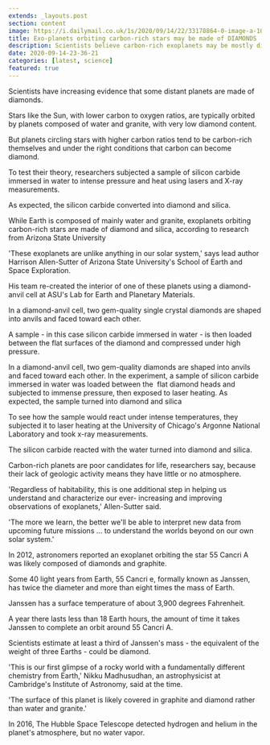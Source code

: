 ```yaml
---
extends: _layouts.post
section: content
image: https://i.dailymail.co.uk/1s/2020/09/14/22/33178864-0-image-a-10_1600117476732.jpg 
title: Exo-planets orbiting carbon-rich stars may be made of DIAMONDS 
description: Scientists believe carbon-rich exoplanets may be mostly diamond and silica. To to test their theory they immersed silicon carbide in water and subjected it to extreme heat and temperature. 
date: 2020-09-14-23-36-21 
categories: [latest, science] 
featured: true 
--- 
```

Scientists have increasing evidence that some distant planets are made of diamonds.

Stars like the Sun, with lower carbon to oxygen ratios, are typically orbited by planets composed of water and granite, with very low diamond content. 

But planets circling stars with higher carbon ratios tend to be carbon-rich themselves and under the right conditions that carbon can become diamond.

To test their theory, researchers subjected a sample of silicon carbide immersed in water to intense pressure and heat using lasers and X-ray measurements.

As expected, the silicon carbide converted into diamond and silica. 

While Earth is composed of mainly water and granite, exoplanets orbiting carbon-rich stars are made of diamond and silica, according to research from Arizona State University

'These exoplanets are unlike anything in our solar system,' says lead author Harrison Allen-Sutter of Arizona State University's School of Earth and Space Exploration. 

His team re-created the interior of one of these planets using a diamond-anvil cell at ASU's Lab for Earth and Planetary Materials. 

In a diamond-anvil cell, two gem-quality single crystal diamonds are shaped into anvils and faced toward each other. 

A sample - in this case silicon carbide immersed in water - is then loaded between the flat surfaces of the diamond and compressed under high pressure. 

In a diamond-anvil cell, two gem-quality diamonds are shaped into anvils and faced toward each other. In the experiment, a sample of silicon carbide immersed in water was loaded between the  flat diamond heads and subjected to immense pressure, then exposed to laser heating. As expected, the sample turned into diamond and silica

To see how the sample would react under intense temperatures, they subjected it to laser heating at the University of Chicago's Argonne National Laboratory and took x-ray measurements. 

The silicon carbide reacted with the water turned into diamond and silica.

Carbon-rich planets are poor candidates for life, researchers say, because their lack of geologic activity means they have little or no atmosphere.

'Regardless of habitability, this is one additional step in helping us understand and characterize our ever- increasing and improving observations of exoplanets,' Allen-Sutter said.

'The more we learn, the better we'll be able to interpret new data from upcoming future missions ... to understand the worlds beyond on our own solar system.'

In 2012, astronomers reported an exoplanet orbiting the star 55 Cancri A was likely composed of diamonds and graphite.

Some 40 light years from Earth, 55 Cancri e, formally known as Janssen, has twice the diameter and more than eight times the mass of Earth.

Janssen has a surface temperature of about 3,900 degrees Fahrenheit.

A year there lasts less than 18 Earth hours, the amount of time it takes Janssen to complete an orbit around 55 Cancri A.

Scientists estimate at least a third of Janssen's mass - the equivalent of the weight of three Earths - could be diamond.

'This is our first glimpse of a rocky world with a fundamentally different chemistry from Earth,' Nikku Madhusudhan, an astrophysicist at Cambridge's Institute of Astronomy, said at the time.

'The surface of this planet is likely covered in graphite and diamond rather than water and granite.'

In 2016, The Hubble Space Telescope detected hydrogen and helium in the planet's atmosphere, but no water vapor.

